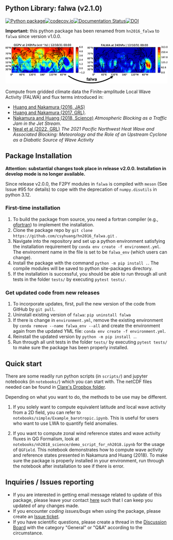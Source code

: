 ## Python Library: falwa (v2.1.0)

[![Python package](https://github.com/csyhuang/hn2016_falwa/actions/workflows/python-build-test.yml/badge.svg)](https://github.com/csyhuang/hn2016_falwa/actions/workflows/python-build-test.yml)[![codecov.io](https://codecov.io/gh/csyhuang/hn2016_falwa/branch/master/graph/badge.svg)](https://codecov.io/gh/csyhuang/hn2016_falwa)[![Documentation Status](https://readthedocs.org/projects/hn2016-falwa/badge/?version=latest)](http://hn2016-falwa.readthedocs.io/en/latest/?badge=latest)[![DOI](https://zenodo.org/badge/63908662.svg)](https://zenodo.org/badge/latestdoi/63908662)

**Important:** this python package has been renamed from `hn2016_falwa` to `falwa` since version v1.0.0.

![hn2016_falwa_diagram](https://github.com/csyhuang/csyhuang.github.io/blob/master/assets/img/falwa_diagram.png)

Compute from gridded climate data the Finite-amplitude Local Wave Activity (FALWA) and flux terms introduced in:

- [Huang and Nakamura (2016, JAS)](http://dx.doi.org/10.1175/JAS-D-15-0194.1)
- [Huang and Nakamura (2017, GRL)](http://onlinelibrary.wiley.com/doi/10.1002/2017GL073760/full).
- [Nakamura and Huang (2018, Science)](https://doi.org/10.1126/science.aat0721) *Atmospheric Blocking as a Traffic Jam in the Jet Stream*.
- [Neal et al (2022, GRL)](https://agupubs.onlinelibrary.wiley.com/doi/10.1029/2021GL097699) *The 2021 Pacific Northwest Heat Wave and Associated Blocking: Meteorology and the Role of an Upstream Cyclone as a Diabatic Source of Wave Activity*

## Package Installation

**Attention: substantial changes took place in release v2.0.0. Installation in develop mode is no longer available.**

Since release v2.0.0, the F2PY modules in `falwa` is compiled with `meson` (See Issue #95 for details) to cope with the deprecation of `numpy.disutils` in python 3.12. 

### First-time installation

1. To build the package from source, you need a fortran compiler (e.g., [gfortran](http://hpc.sourceforge.net/)) to implement the installation.
2. Clone the package repo by `git clone https://github.com/csyhuang/hn2016_falwa.git` .
3. Navigate into the repository and set up a python environment satisfying the installation requirement by `conda env create -f environment.yml`. The environment name in the file is set to be `falwa_env` (which users can change).
4. Install the package with the command `python -m pip install .`. The compile modules will be saved to python site-packages directory.
5. If the installation is successful, you should be able to run through all unit tests in the folder `tests/` by executing `pytest tests/`.

### Get updated code from new releases

1. To incorporate updates, first, pull the new version of the code from GitHub by `git pull`.
2. Uninstall existing version of `falwa`: `pip uninstall falwa`
3. If there is change in `environment.yml`, remove the existing environment by `conda remove --name falwa_env --all` and create the environment again from the updated YML file: `conda env create -f environment.yml`.
4. Reinstall the updated version by `python -m pip install .`.
5. Run through all unit tests in the folder `tests/` by executing `pytest tests/` to make sure the package has been properly installed.

## Quick start

There are some readily run python scripts (in `scripts/`) and jupyter notebooks (in `notebooks/`) which you can start with. 
The netCDF files needed can be found in [Clare's Dropbox folder](https://www.dropbox.com/scl/fo/b84pwlr7zzsndq8mpthd8/h?dl=0&rlkey=f8c1gm2xaxvx3c7cf06vop6or).

Depending on what you want to do, the methods to be use may be different.

1. If you solely want to compute equivalent latitude and local wave activity from a 2D field, you can refer to `notebooks/simple/Example_barotropic.ipynb`. This is useful for users who want to use LWA to quantify field anomalies.

2. If you want to compute zonal wind reference states and wave activity fluxes in QG Formalism, look at `notebooks/nh2018_science/demo_script_for_nh2018.ipynb` for the usage of `QGField`. This notebook demonstrates how to compute wave activity and reference states presented in Nakamura and Huang (2018). To make sure the package is properly installed in your environment, run through the notebook after installation to see if there is error.

## Inquiries / Issues reporting

- If you are interested in getting email message related to update of this package, please leave your contact [here](https://goo.gl/forms/5L8fv0mUordugq6v2) such that I can keep you updated of any changes made.
- If you encounter *coding issues/bugs* when using the package, please create an [Issue ticket](https://github.com/csyhuang/hn2016_falwa/issues).
- If you have scientific questions, please create a thread in the [Discussion Board](https://github.com/csyhuang/hn2016_falwa/discussions) with the category "General" or "Q&A" according to the circumstance.
